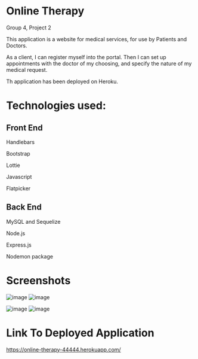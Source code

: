 # Online Therapy

Group 4, Project 2

This application is a website for medical services, for use by Patients and Doctors.

As a client, I can register myself into the portal. Then I can set up appointments with the doctor of my choosing, and specify the nature of my medical request.

Th application has been deployed on Heroku.

# Technologies used:

## Front End ##

Handlebars

Bootstrap

Lottie

Javascript

Flatpicker

## Back End ##

MySQL and Sequelize

Node.js

Express.js

Nodemon package


# Screenshots

![image](https://user-images.githubusercontent.com/85651950/135750711-ed94b59c-a9fd-41db-9c66-9f88bfaa8178.png)
![image](https://user-images.githubusercontent.com/85651950/135750728-d8e5616e-5fd6-4fcb-a6bc-4ee775b13471.png)

![image](https://user-images.githubusercontent.com/85651950/135750684-f328beb4-f91f-4b5d-af9e-085b9c5c411f.png)
![image](https://user-images.githubusercontent.com/85651950/135750689-bba1878b-8821-438a-818d-64dcb55e14bf.png)

# Link To Deployed Application

https://online-therapy-44444.herokuapp.com/


